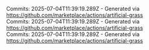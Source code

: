 Commits: 2025-07-04T11:39:19.289Z - Generated via https://github.com/marketplace/actions/artificial-grass
<br>
Commits: 2025-07-04T11:39:19.289Z - Generated via https://github.com/marketplace/actions/artificial-grass
<br>
Commits: 2025-07-04T11:39:19.289Z - Generated via https://github.com/marketplace/actions/artificial-grass
<br>
